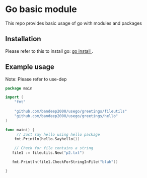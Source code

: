 # Go basic module

This repo provides basic usage of go with modules and packages

## Installation

Please refer to this to install go:
[go install ](https://go.dev/doc/install).

## Example usage

Note: Please refer to use-dep

```go
package main

import (
	"fmt"
    
	"github.com/bandeep2000/usego/greetings/fileutils"
	"github.com/bandeep2000/usego/greetings/hello"
)

func main() {
     // Just say hello using hello package
	fmt.Println(hello.Sayhello())

    // Check for file contains a string
   file1 := fileutils.New("p2.txt")

   fmt.Println(file1.CheckForStringInFile("blah"))

}
```

